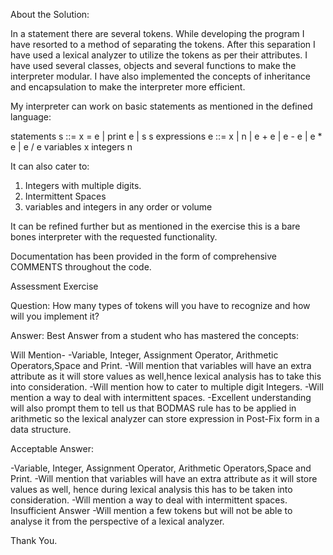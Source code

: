 About the Solution:

In a statement there are several tokens. While developing the program I have resorted to a method of separating the tokens. After this separation I have used a lexical analyzer to utilize the tokens as per their attributes. I have used several classes, objects and several functions to make the interpreter modular. I have also implemented the concepts of inheritance and encapsulation to make the interpreter more efficient.

My interpreter can work on basic statements as mentioned in the defined language:

  statements  s ::=  x = e  |   print e  | s s
  expressions e ::=  x  |  n  |  e + e  |  e - e  |  e * e  | e / e
  variables   x
  integers    n
  
It can also cater to:
1. Integers with multiple digits.
2. Intermittent Spaces
3. variables and integers in any order or volume

It can be refined further but as mentioned in the exercise this is a bare bones interpreter with the requested functionality.

Documentation has been provided in the form of comprehensive COMMENTS throughout the code.

Assessment Exercise

Question:
How many types of tokens will you have to recognize and how will you implement it?

Answer:
Best Answer from a student who has mastered the concepts:

Will Mention-
-Variable, Integer, Assignment Operator, Arithmetic Operators,Space and Print.
-Will mention that variables will have an extra attribute as it will store values as well,hence lexical analysis has to take this into consideration.
-Will mention how to cater to multiple digit Integers.
-Will mention a way to deal with intermittent spaces.
-Excellent understanding will also prompt them to tell us that BODMAS rule has to be applied in arithmetic so the lexical analyzer can store expression in Post-Fix form in a data structure. 

Acceptable Answer:

-Variable, Integer, Assignment Operator, Arithmetic Operators,Space and Print.
-Will mention that variables will have an extra attribute as it will store values as well, hence during lexical analysis this has to be taken into consideration.
-Will mention a way to deal with intermittent spaces.
Insufficient Answer
-Will mention a few tokens but will not be able to analyse it from the perspective of a lexical analyzer.

Thank You.
